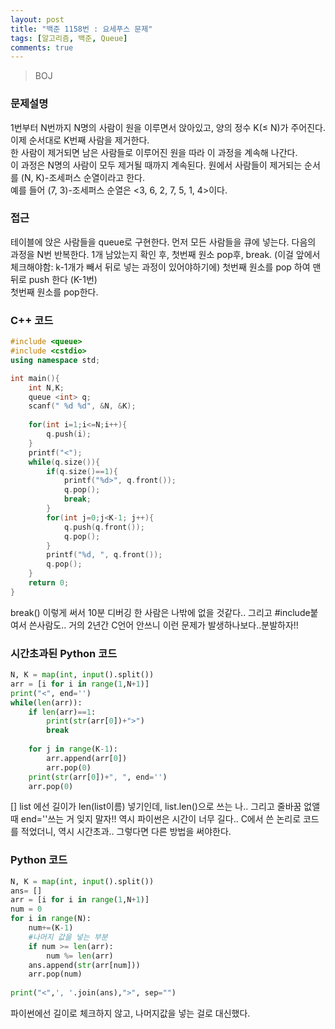 ```yaml
---
layout: post
title: "백준 1158번 : 요세푸스 문제"
tags: [알고리즘, 백준, Queue]
comments: true
---
```

> BOJ  

### 문제설명  
1번부터 N번까지 N명의 사람이 원을 이루면서 앉아있고, 양의 정수 K(≤ N)가 주어진다. 이제 순서대로 K번째 사람을 제거한다.  
한 사람이 제거되면 남은 사람들로 이루어진 원을 따라 이 과정을 계속해 나간다.  
이 과정은 N명의 사람이 모두 제거될 때까지 계속된다. 원에서 사람들이 제거되는 순서를 (N, K)-조세퍼스 순열이라고 한다.  
예를 들어 (7, 3)-조세퍼스 순열은 <3, 6, 2, 7, 5, 1, 4>이다.  

### 접근  
테이블에 앉은 사람들을 queue로 구현한다. 
먼저 모든 사람들을 큐에 넣는다. 
다음의 과정을 N번 반복한다. 
    1개 남았는지 확인 후, 첫번째 원소 pop후, break. (이걸 앞에서 체크해야함: k-1개가 빼서 뒤로 넣는 과정이 있어야하기에)
    첫번째 원소를 pop 하여 맨 뒤로 push 한다 (K-1번)  
    첫번째 원소를 pop한다.  

### C++ 코드  
~~~c++
#include <queue>
#include <cstdio>
using namespace std;

int main(){
    int N,K;
    queue <int> q;
    scanf(" %d %d", &N, &K);
    
    for(int i=1;i<=N;i++){
        q.push(i);
    }
    printf("<");
    while(q.size()){
        if(q.size()==1){
            printf("%d>", q.front());
            q.pop();
            break;
        }
        for(int j=0;j<K-1; j++){
            q.push(q.front());
            q.pop();
        }
        printf("%d, ", q.front());
        q.pop();
    }
    return 0;
}
~~~

break() 이렇게 써서 10분 디버깅 한 사람은 나밖에 없을 것같다.. 그리고 #include붙여서 쓴사람도.. 거의 2년간 C언어 안쓰니 이런 문제가 발생하나보다..분발하자!!

### 시간초과된 Python 코드
```python
N, K = map(int, input().split())
arr = [i for i in range(1,N+1)]
print("<", end='')
while(len(arr)):
    if len(arr)==1: 
        print(str(arr[0])+">")
        break
    
    for j in range(K-1):
        arr.append(arr[0])
        arr.pop(0)
    print(str(arr[0])+", ", end='')
    arr.pop(0)
```
[] list 에선 길이가 len(list이름) 넣기인데, list.len()으로 쓰는 나.. 그리고 줄바꿈 없앨때 end=''쓰는 거 잊지 말자!!
역시 파이썬은 시간이 너무 길다.. C에서 쓴 논리로 코드를 적었더니, 역시 시간초과.. 그렇다면 다른 방법을 써야한다.

### Python 코드
```python
N, K = map(int, input().split())
ans= []
arr = [i for i in range(1,N+1)] 
num = 0
for i in range(N):
    num+=(K-1)
    #나머지 값을 넣는 부분
    if num >= len(arr):
        num %= len(arr)
    ans.append(str(arr[num]))
    arr.pop(num)
    
print("<",', '.join(ans),">", sep="")

```
파이썬에선 길이로 체크하지 않고, 나머지값을 넣는 걸로 대신했다. 